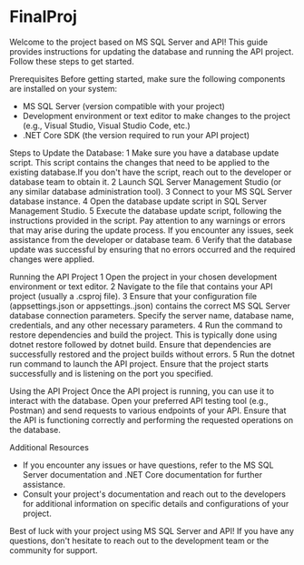 # FinalProj
Welcome to the project based on MS SQL Server and API! This guide provides instructions for
updating the database and running the API project. Follow these steps to get started.

Prerequisites
Before getting started, make sure the following components are installed on your system:

  * MS SQL Server (version compatible with your project)
  * Development environment or text editor to make changes to the project (e.g., Visual Studio, Visual Studio Code, etc.)
  * .NET Core SDK (the version required to run your API project)

Steps to Update the Database:
  1 Make sure you have a database update script. This script contains the changes that need to be 
  applied to the existing database.If you don't have the script, reach out to the developer or database team to obtain it. 
  2 Launch SQL Server Management Studio (or any similar database administration tool).
  3 Connect to your MS SQL Server database instance.
  4 Open the database update script in SQL Server Management Studio.
  5 Execute the database update script, following the instructions provided in the script. Pay attention to any warnings or errors that may arise during the update process. If you encounter any issues, seek assistance from the developer or database team.
  6 Verify that the database update was successful by ensuring that no errors occurred and the required changes were applied.
 
Running the API Project
  1 Open the project in your chosen development environment or text editor.
  2 Navigate to the file that contains your API project (usually a .csproj file).
  3 Ensure that your configuration file (appsettings.json or appsettings.<Environment>.json)
  contains the correct MS SQL Server database connection parameters. Specify the server name,
  database name, credentials, and any other necessary parameters.
  4 Run the command to restore dependencies and build the project. This is typically done using dotnet
  restore followed by dotnet build. Ensure that dependencies are successfully restored and the project builds without errors.
  5 Run the dotnet run command to launch the API project. Ensure that the project starts successfully 
  and is listening on the port you specified.
 
Using the API Project
  Once the API project is running, you can use it to interact with the database.
  Open your preferred API testing tool (e.g., Postman) and send requests to various endpoints of your API.
  Ensure that the API is functioning correctly and performing the requested operations on the database.

Additional Resources
  * If you encounter any issues or have questions, refer to the MS SQL Server documentation
  and .NET Core documentation for further assistance.
  * Consult your project's documentation and reach out to the developers
  for additional information on specific details and configurations of your project.
  
  Best of luck with your project using MS SQL Server and API! If you have any questions,
  don't hesitate to reach out to the development team or the community for support.
